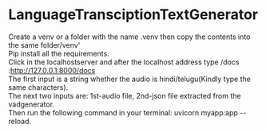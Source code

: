# LanguageTransciptionTextGenerator

Create a venv or a folder with the name .venv then copy the contents into the same folder/venv'
</br>
Pip install all the requirements.
</br>
Click in the localhostserver and after the localhost address type /docs :http://127.0.0.1:8000/docs
</br>
The first input is a string whether the audio is hindi/telugu(Kindly type the same characters).
</br>
The next two inputs are: 1st-audio file, 2nd-json file extracted from the vadgenerator.
</br>
Then run the following command in your terminal: uvicorn myapp:app --reload.
